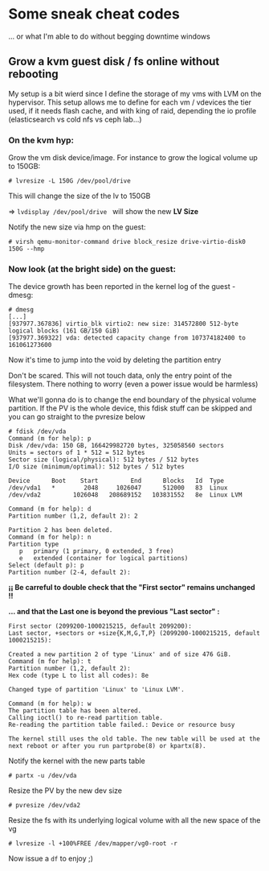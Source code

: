 # Some sneak cheat codes

... or what I'm able to do without begging downtime windows

## Grow a kvm guest disk / fs online without rebooting

My setup is a bit wierd since I define the storage of my vms with LVM on the hypervisor. This setup allows me to define for each vm / vdevices the tier used, if it needs flash cache, and with king of raid, depending the io profile (elasticsearch vs cold nfs vs ceph lab...) 

### On the kvm hyp:

Grow the vm disk device/image. For instance to grow the logical volume up to 150GB: 

``` 
# lvresize -L 150G /dev/pool/drive
```
This will change the size of the lv to 150GB

=> `lvdisplay /dev/pool/drive ` will show the new **LV Size**

Notify the new size via hmp on the guest:

``` 
# virsh qemu-monitor-command drive block_resize drive-virtio-disk0 150G --hmp 
```
### Now look (at the bright side) on the guest:

The device growth has been reported in the kernel log of the guest - dmesg:
```
# dmesg
[...]
[937977.367836] virtio_blk virtio2: new size: 314572800 512-byte logical blocks (161 GB/150 GiB)
[937977.369322] vda: detected capacity change from 107374182400 to 161061273600
```
Now it's time to jump into the void by deleting the partition entry

Don't be scared. This will not touch data, only the entry point of the filesystem. There nothing to worry (even a power issue would be harmless)

What we'll gonna do is to change the end boundary of the physical volume partition. If the PV is the whole device, this fdisk stuff can be skipped and you can go straight to the pvresize below

```
# fdisk /dev/vda
Command (m for help): p
Disk /dev/vda: 150 GB, 166429982720 bytes, 325058560 sectors
Units = sectors of 1 * 512 = 512 bytes
Sector size (logical/physical): 512 bytes / 512 bytes
I/O size (minimum/optimal): 512 bytes / 512 bytes

Device      Boot    Start         End      Blocks   Id  Type
/dev/vda1   *        2048     1026047      512000   83  Linux
/dev/vda2         1026048   208689152   103831552   8e  Linux LVM

Command (m for help): d
Partition number (1,2, default 2): 2

Partition 2 has been deleted.
Command (m for help): n
Partition type
   p   primary (1 primary, 0 extended, 3 free)
   e   extended (container for logical partitions)
Select (default p): p
Partition number (2-4, default 2): 
```
**¡¡ Be carreful to double check that the "First sector" remains unchanged !!**

**... and that the Last one is beyond the previous "Last sector" :**
```
First sector (2099200-1000215215, default 2099200): 
Last sector, +sectors or +size{K,M,G,T,P} (2099200-1000215215, default 1000215215): 
```
```
Created a new partition 2 of type 'Linux' and of size 476 GiB.
Command (m for help): t
Partition number (1,2, default 2): 
Hex code (type L to list all codes): 8e

Changed type of partition 'Linux' to 'Linux LVM'.

Command (m for help): w
The partition table has been altered.
Calling ioctl() to re-read partition table.
Re-reading the partition table failed.: Device or resource busy

The kernel still uses the old table. The new table will be used at the next reboot or after you run partprobe(8) or kpartx(8).

```
Notify the kernel with the new parts table
```
# partx -u /dev/vda
```
Resize the PV by the new dev size
```
# pvresize /dev/vda2
```
Resize the fs with its underlying logical volume with all the new space of the vg
```
# lvresize -l +100%FREE /dev/mapper/vg0-root -r
```

Now issue a `df` to enjoy ;)
